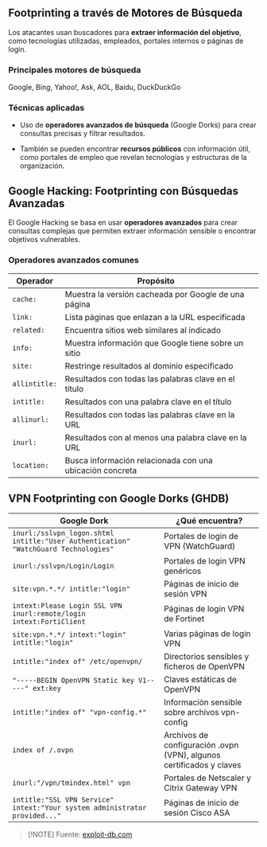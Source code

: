 ## Footprinting a través de Motores de Búsqueda
Los atacantes usan buscadores para **extraer información del objetivo**, como tecnologías utilizadas, empleados, portales internos o páginas de login.

### Principales motores de búsqueda
Google, Bing, Yahoo!, Ask, AOL, Baidu, DuckDuckGo

### Técnicas aplicadas
- Uso de **operadores avanzados de búsqueda** (Google Dorks) para crear consultas precisas y filtrar resultados.

- También se pueden encontrar **recursos públicos** con información útil, como portales de empleo que revelan tecnologías y estructuras de la organización.

## Google Hacking: Footprinting con Búsquedas Avanzadas
El Google Hacking se basa en usar **operadores avanzados** para crear consultas complejas que permiten extraer información sensible o encontrar objetivos vulnerables.

### Operadores avanzados comunes

| Operador      | Propósito                                                |     |
| ------------- | -------------------------------------------------------- | --- |
| `cache:`      | Muestra la versión cacheada por Google de una página     |     |
| `link:`       | Lista páginas que enlazan a la URL especificada          |     |
| `related:`    | Encuentra sitios web similares al indicado               |     |
| `info:`       | Muestra información que Google tiene sobre un sitio      |     |
| `site:`       | Restringe resultados al dominio especificado             |     |
| `allintitle:` | Resultados con todas las palabras clave en el título     |     |
| `intitle:`    | Resultados con una palabra clave en el título            |     |
| `allinurl:`   | Resultados con todas las palabras clave en la URL        |     |
| `inurl:`      | Resultados con al menos una palabra clave en la URL      |     |
| `location:`   | Busca información relacionada con una ubicación concreta |     |
## VPN Footprinting con Google Dorks (GHDB)

| Google Dork                                                                                         | ¿Qué encuentra?                                                                 |
|------------------------------------------------------------------------------------------------------|---------------------------------------------------------------------------------|
| `inurl:/sslvpn_logon.shtml intitle:"User Authentication" "WatchGuard Technologies"`                | Portales de login de VPN (WatchGuard)                                          |
| `inurl:/sslvpn/Login/Login`                                                                         | Portales de login VPN genéricos                                                |
| `site:vpn.*.*/ intitle:"login"`                                                                     | Páginas de inicio de sesión VPN                                                |
| `intext:Please Login SSL VPN inurl:remote/login`<br>`intext:FortiClient`                            | Páginas de login VPN de Fortinet                                               |
| `site:vpn.*.*/ intext:"login" intitle:"login"`                                                      | Varias páginas de login VPN                                                    |
| `intitle:"index of" /etc/openvpn/`                                                                  | Directorios sensibles y ficheros de OpenVPN                                    |
| `"-----BEGIN OpenVPN Static key V1-----" ext:key`                                                   | Claves estáticas de OpenVPN                                                    |
| `intitle:"index of" "vpn-config.*"`                                                                 | Información sensible sobre archivos vpn-config                                 |
| `index of /.ovpn`                                                                                   | Archivos de configuración .ovpn (VPN), algunos certificados y claves           |
| `inurl:"/vpn/tmindex.html" vpn`                                                                     | Portales de Netscaler y Citrix Gateway VPN                                     |
| `intitle:"SSL VPN Service" intext:"Your system administrator provided..."`                          | Páginas de inicio de sesión Cisco ASA                                          |

> [!NOTE] Fuente: [exploit-db.com](https://www.exploit-db.com/google-hacking-database)



